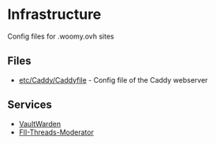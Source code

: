 # Infrastructure

Config files for .woomy.ovh sites

## Files

- [etc/Caddy/Caddyfile](./etc/caddy/Caddyfile) - Config file of the Caddy webserver

## Services

- [VaultWarden](Services/bitwarden.woomy.ovh/)
- [FII-Threads-Moderator](Services/FII-Threads-Moderator)

